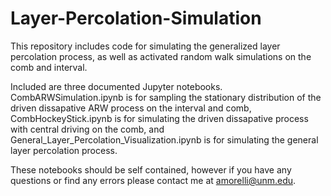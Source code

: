 # Layer-Percolation-Simulation
This repository includes code for simulating the generalized layer percolation process, as well as activated random walk simulations on the comb and interval.

Included are three documented Jupyter notebooks. CombARWSimulation.ipynb is for sampling the stationary distribution of the driven dissapative ARW process on the interval and comb, CombHockeyStick.ipynb is for simulating the driven dissapative process with central driving on the comb, and General_Layer_Percolation_Visualization.ipynb is for simulating the general layer percolation process. 

These notebooks should be self contained, however if you have any questions or find any errors please contact me at amorelli@unm.edu.
